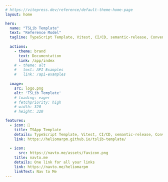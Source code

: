 ```yaml
---
# https://vitepress.dev/reference/default-theme-home-page
layout: home

hero:
  name: "TSLib Template"
  text: "Reference Model"
  tagline: TypeScript Template, Vitest, CI/CD, semantic-release, Conventional Changelog, TypeDoc, NPM/GPR Publishing, GitHub Actions
  
  actions:
    - theme: brand
      text: Documentation
      link: /app/index
    # - theme: alt
    #   text: API Examples
    #   link: /api-examples
  
  image:
    src: logo.png
    alt: 'TSLib Template'
    # loading: eager
    # fetchpriority: high
    # width: 320
    # height: 320

features:    
  - icon: 🌱
    title: TSApp Template
    details: TypeScript Template, Vitest, CI/CD, semantic-release, Conventional Changelog, TypeDoc, GitHub Actions
    link: https://heliomarpm.github.io/tslib-template/
    
  - icon:
      src: https://navto.me/assets/favicon.png
    title: navto.me
    details: One link for all your links
    link: https://navto.me/heliomarpm
    linkText: Nav to Me
---
```


